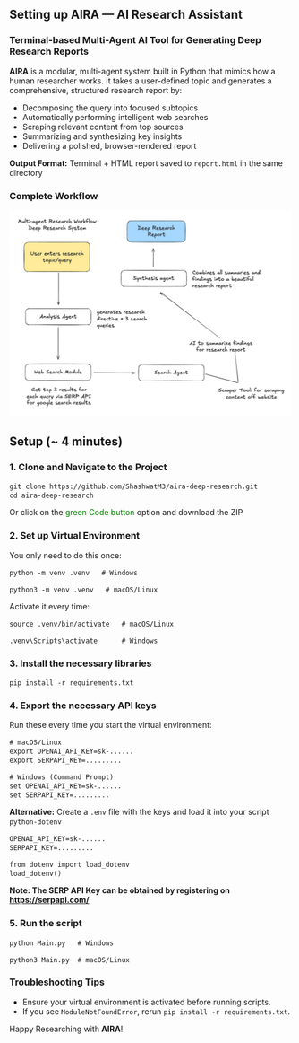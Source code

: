 <h2>Setting up AIRA — AI Research Assistant</h2>
<h3>Terminal-based Multi-Agent AI Tool for Generating Deep Research Reports</h3>

<p><strong>AIRA</strong> is a modular, multi-agent system built in Python that mimics how a human researcher works. It takes a user-defined topic and generates a comprehensive, structured research report by:</p>

<ul>
  <li>Decomposing the query into focused subtopics</li>
  <li>Automatically performing intelligent web searches</li>
  <li>Scraping relevant content from top sources</li>
  <li>Summarizing and synthesizing key insights</li>
  <li>Delivering a polished, browser-rendered report</li>
</ul>

<p><strong>Output Format:</strong> Terminal + HTML report saved to <code>report.html</code> in the same directory</p>

<h3>Complete Workflow</h3>
<img src="https://raw.githubusercontent.com/ShashwatM3/aira-deep-research/main/assets/workflow.jpeg" alt="AIRA Workflow" width="600"/>

<h2>Setup (~ 4 minutes)</h2>

<h3>1. Clone and Navigate to the Project</h3>
<pre><code>git clone https://github.com/ShashwatM3/aira-deep-research.git
cd aira-deep-research</code></pre>
Or click on the <span style="color: green;">green Code button</span> option and download the ZIP

<h3>2. Set up Virtual Environment</h3>
<p>You only need to do this once:</p>
<pre><code>python -m venv .venv   # Windows</code></pre>
<pre><code>python3 -m venv .venv   # macOS/Linux</code></pre>
<p>Activate it every time:</p>
<pre><code>source .venv/bin/activate   # macOS/Linux</code></pre>
<pre><code>.venv\Scripts\activate      # Windows</code></pre>

<h3>3. Install the necessary libraries</h3>
<pre><code>pip install -r requirements.txt</code></pre>

<h3>4. Export the necessary API keys</h3>
<p>Run these every time you start the virtual environment:</p>
<pre><code># macOS/Linux
export OPENAI_API_KEY=sk-......
export SERPAPI_KEY=.........</code></pre>

<pre><code># Windows (Command Prompt)
set OPENAI_API_KEY=sk-......
set SERPAPI_KEY=.........</code></pre>

<p><strong>Alternative:</strong> Create a <code>.env</code> file with the keys and load it into your script <code>python-dotenv</code></p>
<pre><code>OPENAI_API_KEY=sk-......
SERPAPI_KEY=.........</code></pre>
<pre><code>from dotenv import load_dotenv
load_dotenv()</code></pre>
<strong>Note: The SERP API Key can be obtained by registering on <a href="https://serpapi.com/">https://serpapi.com/</a></strong>

<h3>5. Run the script</h3>
<pre><code>python Main.py   # Windows</code></pre>
<pre><code>python3 Main.py  # macOS/Linux</code></pre>

<h3>Troubleshooting Tips</h3>
<ul>
  <li>Ensure your virtual environment is activated before running scripts.</li>
  <li>If you see <code>ModuleNotFoundError</code>, rerun <code>pip install -r requirements.txt</code>.</li>
</ul>

<p>Happy Researching with <strong>AIRA</strong>!</p>
